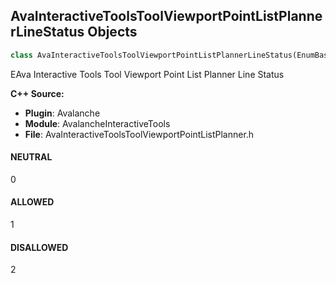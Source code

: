 ## AvaInteractiveToolsToolViewportPointListPlannerLineStatus Objects

```python
class AvaInteractiveToolsToolViewportPointListPlannerLineStatus(EnumBase)
```

EAva Interactive Tools Tool Viewport Point List Planner Line Status

**C++ Source:**

- **Plugin**: Avalanche
- **Module**: AvalancheInteractiveTools
- **File**: AvaInteractiveToolsToolViewportPointListPlanner.h

<a id="unreal.AvaInteractiveToolsToolViewportPointListPlannerLineStatus.NEUTRAL"></a>

#### NEUTRAL

0

<a id="unreal.AvaInteractiveToolsToolViewportPointListPlannerLineStatus.ALLOWED"></a>

#### ALLOWED

1

<a id="unreal.AvaInteractiveToolsToolViewportPointListPlannerLineStatus.DISALLOWED"></a>

#### DISALLOWED

2

<a id="unreal.PropertyAnimatorPropertySupport"></a>